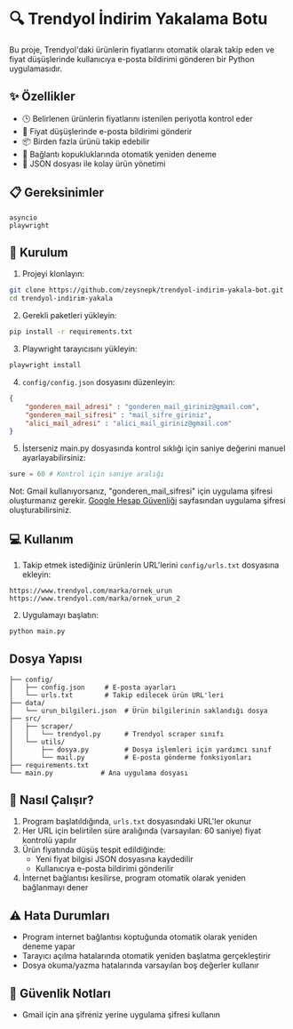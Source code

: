 # 🔍 Trendyol İndirim Yakalama Botu

Bu proje, Trendyol'daki ürünlerin fiyatlarını otomatik olarak takip eden ve fiyat düşüşlerinde kullanıcıya e-posta bildirimi gönderen bir Python uygulamasıdır.

## ✨ Özellikler

- 🕒 Belirlenen ürünlerin fiyatlarını istenilen periyotla kontrol eder
- 📧 Fiyat düşüşlerinde e-posta bildirimi gönderir
- 📦 Birden fazla ürünü takip edebilir
- 🔄 Bağlantı kopukluklarında otomatik yeniden deneme
- 💾 JSON dosyası ile kolay ürün yönetimi

## 📋 Gereksinimler

```
asyncio
playwright
```

## 🚀 Kurulum

1. Projeyi klonlayın:
```bash
git clone https://github.com/zeysnepk/trendyol-indirim-yakala-bot.git
cd trendyol-indirim-yakala
```

2. Gerekli paketleri yükleyin:
```bash
pip install -r requirements.txt
```

3. Playwright tarayıcısını yükleyin:
```bash
playwright install
```

4. `config/config.json` dosyasını düzenleyin:
```json
{
    "gonderen_mail_adresi" : "gonderen_mail_giriniz@gmail.com",
    "gonderen_mail_sifresi" : "mail_sifre_giriniz",
    "alici_mail_adresi" : "alici_mail_giriniz@gmail.com"
}
```

5. İsterseniz main.py dosyasında kontrol sıklığı için saniye değerini manuel ayarlayabilirsiniz:
```python
sure = 60 # Kontrol için saniye aralığı
```

Not: Gmail kullanıyorsanız, "gonderen_mail_sifresi" için uygulama şifresi oluşturmanız gerekir. [Google Hesap Güvenliği](https://myaccount.google.com/security) sayfasından uygulama şifresi oluşturabilirsiniz.

## 💻 Kullanım

1. Takip etmek istediğiniz ürünlerin URL'lerini `config/urls.txt` dosyasına ekleyin:
```
https://www.trendyol.com/marka/ornek_urun
https://www.trendyol.com/marka/ornek_urun_2
```

2. Uygulamayı başlatın:
```bash
python main.py
```

## Dosya Yapısı

```
├── config/
│   ├── config.json     # E-posta ayarları
│   └── urls.txt        # Takip edilecek ürün URL'leri
├── data/
│   └── urun_bilgileri.json  # Ürün bilgilerinin saklandığı dosya
├── src/
│   ├── scraper/
│   │   └── trendyol.py      # Trendyol scraper sınıfı
│   └── utils/
│       ├── dosya.py         # Dosya işlemleri için yardımcı sınıf
│       └── mail.py          # E-posta gönderme fonksiyonları
├── requirements.txt
└── main.py            # Ana uygulama dosyası
```

## 🔄 Nasıl Çalışır?

1. Program başlatıldığında, `urls.txt` dosyasındaki URL'ler okunur
2. Her URL için belirtilen süre aralığında (varsayılan: 60 saniye) fiyat kontrolü yapılır
3. Ürün fiyatında düşüş tespit edildiğinde:
   - Yeni fiyat bilgisi JSON dosyasına kaydedilir
   - Kullanıcıya e-posta bildirimi gönderilir
4. İnternet bağlantısı kesilirse, program otomatik olarak yeniden bağlanmayı dener

## ⚠️ Hata Durumları

- Program internet bağlantısı koptuğunda otomatik olarak yeniden deneme yapar
- Tarayıcı açılma hatalarında otomatik yeniden başlatma gerçekleştirir
- Dosya okuma/yazma hatalarında varsayılan boş değerler kullanır

## 🔐 Güvenlik Notları

- Gmail için ana şifreniz yerine uygulama şifresi kullanın


